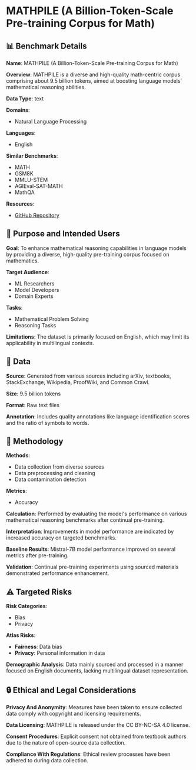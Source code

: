 # MATHPILE (A Billion-Token-Scale Pre-training Corpus for Math)

## 📊 Benchmark Details

**Name**: MATHPILE (A Billion-Token-Scale Pre-training Corpus for Math)

**Overview**: MATHPILE is a diverse and high-quality math-centric corpus comprising about 9.5 billion tokens, aimed at boosting language models’ mathematical reasoning abilities.

**Data Type**: text

**Domains**:
- Natural Language Processing

**Languages**:
- English

**Similar Benchmarks**:
- MATH
- GSM8K
- MMLU-STEM
- AGIEval-SAT-MATH
- MathQA

**Resources**:
- [GitHub Repository](https://github.com/GAIR-NLP/MathPile/)

## 🎯 Purpose and Intended Users

**Goal**: To enhance mathematical reasoning capabilities in language models by providing a diverse, high-quality pre-training corpus focused on mathematics.

**Target Audience**:
- ML Researchers
- Model Developers
- Domain Experts

**Tasks**:
- Mathematical Problem Solving
- Reasoning Tasks

**Limitations**: The dataset is primarily focused on English, which may limit its applicability in multilingual contexts.

## 💾 Data

**Source**: Generated from various sources including arXiv, textbooks, StackExchange, Wikipedia, ProofWiki, and Common Crawl.

**Size**: 9.5 billion tokens

**Format**: Raw text files

**Annotation**: Includes quality annotations like language identification scores and the ratio of symbols to words.

## 🔬 Methodology

**Methods**:
- Data collection from diverse sources
- Data preprocessing and cleaning
- Data contamination detection

**Metrics**:
- Accuracy

**Calculation**: Performed by evaluating the model's performance on various mathematical reasoning benchmarks after continual pre-training.

**Interpretation**: Improvements in model performance are indicated by increased accuracy on targeted benchmarks.

**Baseline Results**: Mistral-7B model performance improved on several metrics after pre-training.

**Validation**: Continual pre-training experiments using sourced materials demonstrated performance enhancement.

## ⚠️ Targeted Risks

**Risk Categories**:
- Bias
- Privacy

**Atlas Risks**:
- **Fairness**: Data bias
- **Privacy**: Personal information in data

**Demographic Analysis**: Data mainly sourced and processed in a manner focused on English documents, lacking multilingual dataset representation.

## 🔒 Ethical and Legal Considerations

**Privacy And Anonymity**: Measures have been taken to ensure collected data comply with copyright and licensing requirements.

**Data Licensing**: MATHPILE is released under the CC BY-NC-SA 4.0 license.

**Consent Procedures**: Explicit consent not obtained from textbook authors due to the nature of open-source data collection.

**Compliance With Regulations**: Ethical review processes have been adhered to during data collection.
